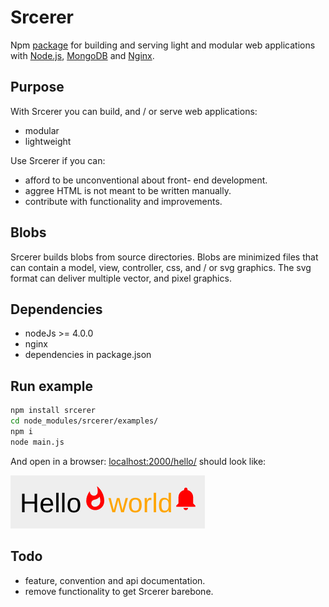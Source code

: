 # Srcerer
Npm [package](https://www.npmjs.com/package/srcerer) for building and serving light and modular web applications with [Node.js](https://nodejs.org), [MongoDB](https://www.mongodb.com) and [Nginx](http://nginx.org).

## Purpose
With Srcerer you can build, and / or serve web applications:
- modular
- lightweight

Use Srcerer if you can:
- afford to be unconventional about front- end development.
- aggree HTML is not meant to be written manually.
- contribute with functionality and improvements.

## Blobs
Srcerer builds blobs from source directories. Blobs are minimized files that can contain a model, view, controller, css, and / or svg graphics. The svg format can deliver multiple vector, and pixel graphics.

## Dependencies
- nodeJs >= 4.0.0
- nginx
- dependencies in package.json

## Run example
```bash
npm install srcerer
cd node_modules/srcerer/examples/
npm i
node main.js
```
And open in a browser: [localhost:2000/hello/](http://localhost:2000/hello/)
should look like:

![helloWorld](examples/hello/hello.png)

## Todo
- feature, convention and api documentation. 
- remove functionality to get Srcerer barebone.

